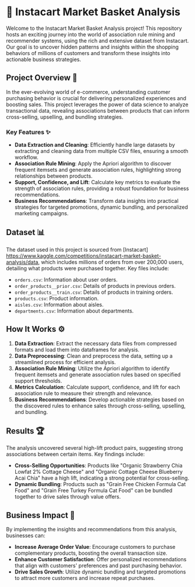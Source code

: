 # 🛒 Instacart Market Basket Analysis

Welcome to the Instacart Market Basket Analysis project! This repository hosts an exciting journey into the world of association rule mining and recommender systems, using the rich and extensive dataset from Instacart. Our goal is to uncover hidden patterns and insights within the shopping behaviors of millions of customers and transform these insights into actionable business strategies.

## Project Overview 🚀

In the ever-evolving world of e-commerce, understanding customer purchasing behavior is crucial for delivering personalized experiences and boosting sales. This project leverages the power of data science to analyze transactional data, revealing associations between products that can inform cross-selling, upselling, and bundling strategies.

### Key Features ✨

- **Data Extraction and Cleaning**: Efficiently handle large datasets by extracting and cleaning data from multiple CSV files, ensuring a smooth workflow.
- **Association Rule Mining**: Apply the Apriori algorithm to discover frequent itemsets and generate association rules, highlighting strong relationships between products.
- **Support, Confidence, and Lift**: Calculate key metrics to evaluate the strength of association rules, providing a robust foundation for business recommendations.
- **Business Recommendations**: Transform data insights into practical strategies for targeted promotions, dynamic bundling, and personalized marketing campaigns.

## Dataset 📊

The dataset used in this project is sourced from [Instacart] https://www.kaggle.com/competitions/instacart-market-basket-analysis/data, which includes millions of orders from over 200,000 users, detailing what products were purchased together. Key files include:

- `orders.csv`: Information about user orders.
- `order_products__prior.csv`: Details of products in previous orders.
- `order_products__train.csv`: Details of products in training orders.
- `products.csv`: Product information.
- `aisles.csv`: Information about aisles.
- `departments.csv`: Information about departments.

## How It Works ⚙️

1. **Data Extraction**: Extract the necessary data files from compressed formats and load them into dataframes for analysis.
2. **Data Preprocessing**: Clean and preprocess the data, setting up a streamlined process for efficient analysis.
3. **Association Rule Mining**: Utilize the Apriori algorithm to identify frequent itemsets and generate association rules based on specified support thresholds.
4. **Metrics Calculation**: Calculate support, confidence, and lift for each association rule to measure their strength and relevance.
5. **Business Recommendations**: Develop actionable strategies based on the discovered rules to enhance sales through cross-selling, upselling, and bundling.

## Results 🏆

The analysis uncovered several high-lift product pairs, suggesting strong associations between certain items. Key findings include:

- **Cross-Selling Opportunities**: Products like "Organic Strawberry Chia Lowfat 2% Cottage Cheese" and "Organic Cottage Cheese Blueberry Acai Chia" have a high lift, indicating a strong potential for cross-selling.
- **Dynamic Bundling**: Products such as "Grain Free Chicken Formula Cat Food" and "Grain Free Turkey Formula Cat Food" can be bundled together to drive sales through value offers.

## Business Impact 💼

By implementing the insights and recommendations from this analysis, businesses can:

- **Increase Average Order Value**: Encourage customers to purchase complementary products, boosting the overall transaction size.
- **Enhance Customer Satisfaction**: Offer personalized recommendations that align with customers' preferences and past purchasing behavior.
- **Drive Sales Growth**: Utilize dynamic bundling and targeted promotions to attract more customers and increase repeat purchases.

